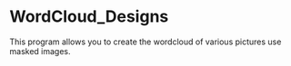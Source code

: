 # WordCloud_Designs
This program allows you to create the wordcloud of various pictures use masked images.
